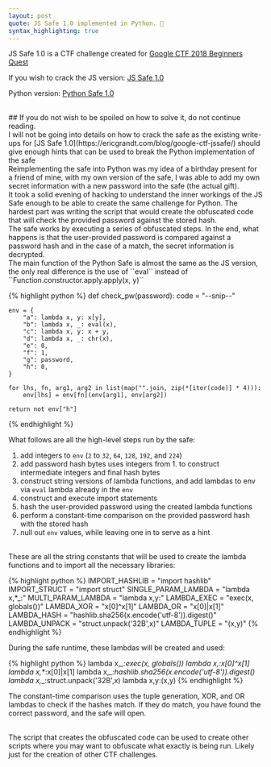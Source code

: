 ```yaml
---
layout: post
quote: JS Safe 1.0 implemented in Python. 🐍
syntax_highlighting: true
---
```


JS Safe 1.0 is a CTF challenge created for 
[Google CTF 2018 Beginners Quest](https://gctf-2018.appspot.com/#beginners/)

If you wish to crack the JS version: 
[JS Safe 1.0](https://storage.googleapis.com/gctf-2018-attachments/7a50da3856dc766fc167a3a9395e86bdcecabefc1f67c53f0b5d4a660f17cd50)

Python version: [Python Safe 1.0](https://github.com/LatvianPython/Python-Safe-1.0/blob/master/encrypted_data.py)

<br>
## If you do not wish to be spoiled on how to solve it, do not continue reading.


<br>
I will not be going into details on how to crack the safe as the existing write-ups 
for [JS Safe 1.0](https://ericgrandt.com/blog/google-ctf-jssafe/) 
should give enough hints that can be used to break the Python implementation
of the safe

<br>
Reimplementing the safe into Python was my idea of a birthday present for a friend of mine,
with my own version of the safe, I was able to add my own secret information with a new password
into the safe (the actual gift).

<br>
It took a solid evening of hacking to understand the inner workings of the JS Safe enough 
to be able to create the same challenge for Python. The hardest part was writing 
the script that would create the obfuscated code that will check the
provided password against the stored hash.

<br>
The safe works by executing a series of obfuscated steps. In the end, what happens is that
the user-provided password is compared against a password hash and in the case of a match,
the secret information is decrypted.

<br>
The main function of the Python Safe is almost the same as the JS version, the only real difference
is the use of ``eval`` instead of ``Function.constructor.apply.apply(x, y)`` 

{% highlight python %}
def check_pw(password):
    code = "--snip--"

    env = {
        "a": lambda x, y: x[y],
        "b": lambda x, _: eval(x),
        "c": lambda x, y: x + y,
        "d": lambda x, _: chr(x),
        "e": 0,
        "f": 1,
        "g": password,
        "h": 0,
    }

    for lhs, fn, arg1, arg2 in list(map("".join, zip(*[iter(code)] * 4))):
        env[lhs] = env[fn](env[arg1], env[arg2])

    return not env["h"]
{% endhighlight %}


What follows are all the high-level steps run by the safe:

1. add integers to `env` (`2` to `32`, `64`, `128`, `192`, and `224`)
2. add password hash bytes uses integers from 1. to construct intermediate integers and final hash bytes
3. construct string versions of lambda functions, and add lambdas to env via `eval` lambda already 
   in the `env`
4. construct and execute import statements
5. hash the user-provided password using the created lambda functions
6. perform a constant-time comparison on the provided password hash with the stored hash
7. null out `env` values, while leaving one in to serve as a hint


<br>
These are all the string constants that will be used to create the lambda functions
and to import all the necessary libraries:

{% highlight python %}
IMPORT_HASHLIB = "import hashlib"
IMPORT_STRUCT = "import struct"
SINGLE_PARAM_LAMBDA = "lambda x,*_:"
MULTI_PARAM_LAMBDA = "lambda x,y:"
LAMBDA_EXEC = "exec(x, globals())"
LAMBDA_XOR = "x[0]^x[1]"
LAMBDA_OR = "x[0]|x[1]"
LAMBDA_HASH = "hashlib.sha256(x.encode('utf-8')).digest()"
LAMBDA_UNPACK = "struct.unpack('32B',x)"
LAMBDA_TUPLE = "(x,y)"
{% endhighlight %}

During the safe runtime, these lambdas will be created and used:

{% highlight python %}
lambda x,*_:exec(x, globals())
lambda x,*_:x[0]^x[1]
lambda x,*_:x[0]|x[1]
lambda x,*_:hashlib.sha256(x.encode('utf-8')).digest()
lambda x,*_:struct.unpack('32B',x)
lambda x,y:(x,y)
{% endhighlight %}

The constant-time comparison uses the tuple generation, XOR, and OR lambdas to check 
if the hashes match. If they do match, you have found the correct password, and the safe will open.

<br>
The script that creates the obfuscated code can be used to create other scripts 
where you may want to obfuscate what exactly is being run. 
Likely just for the creation of other CTF challenges.